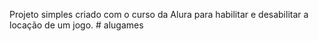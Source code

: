 Projeto simples criado com o curso da Alura para habilitar e desabilitar a locação de um jogo. # alugames
